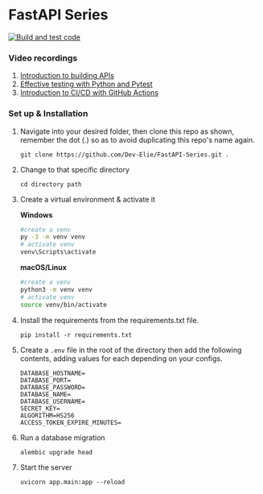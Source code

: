 # FastAPI Series
[![Build and test code](https://github.com/Dev-Elie/FastAPI-Series/actions/workflows/github-actions.yml/badge.svg)](https://github.com/Dev-Elie/FastAPI-Series/actions/workflows/github-actions.yml)
### Video recordings

1. [Introduction to building APIs](https://stdntpartners-my.sharepoint.com/:v:/g/personal/felix_orinda_studentambassadors_com/ET7sE6SxRZ5Pha-S2Cn8THUBNte7kt87FR0IsoRCbSUvFw?e=ix0YgM)
2. [Effective testing with Python and Pytest](https://stdntpartners-my.sharepoint.com/personal/felix_orinda_studentambassadors_com/_layouts/15/onedrive.aspx?id=%2Fpersonal%2Ffelix%5Forinda%5Fstudentambassadors%5Fcom%2FDocuments%2FRecordings%2FREST%20API%20Testing%20Using%20Python%2D20220204%5F200410%2DMeeting%20Recording%2Emp4&parent=%2Fpersonal%2Ffelix%5Forinda%5Fstudentambassadors%5Fcom%2FDocuments%2FRecordings)
3. [Introduction to CI/CD with GitHub Actions](https://stdntpartners-my.sharepoint.com/:v:/g/personal/ondiek_ochieng_studentambassadors_com/EcPFpKoFIjdBk2z6LPl0cl4BunBtYRxTd5DASGMSvgMdow?e=iOiebh)


### Set up & Installation

1. Navigate into your desired folder, then clone this repo as shown, remember the dot (.) so as to avoid duplicating this repo's name again.

   `git clone https://github.com/Dev-Elie/FastAPI-Series.git .`

2. Change to that specific directory

   `cd directory path`

3. Create a virtual environment & activate it

   **Windows**
          
   ```bash
   #create a venv
   py -3 -m venv venv
   # activate venv
   venv\Scripts\activate
   ```
          
   **macOS/Linux**
          
   ```bash
   #create a venv
   python3 -m venv venv
   # activate venv
   source venv/bin/activate
   ```
      
4. Install the requirements from the requirements.txt file.

   `pip install -r requirements.txt`

5. Create a `.env` file in the root of the directory then add the following contents, adding values for each depending on your configs.

   ```.env
   DATABASE_HOSTNAME=
   DATABASE_PORT=
   DATABASE_PASSWORD=
   DATABASE_NAME=
   DATABASE_USERNAME=
   SECRET_KEY=
   ALGORITHM=HS256
   ACCESS_TOKEN_EXPIRE_MINUTES=
   ```
   
6. Run a database migration

   `alembic upgrade head`
   

7. Start the server

   `uvicorn app.main:app --reload`
